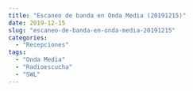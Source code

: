 ```yaml
---
title: "Escaneo de banda en Onda Media (20191215)"
date: 2019-12-15
slug: "escaneo-de-banda-en-onda-media-20191215"
categories:
  - "Recepciones"
tags:
  - "Onda Media"
  - "Radioescucha"
  - "SWL"
---
```



